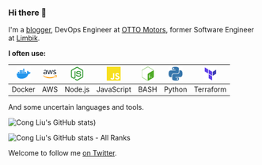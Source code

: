 ### Hi there 👋

I'm a [blogger](https://mrcongliu.com), DevOps Engineer at [OTTO Motors](https://ottomotors.com/), former Software Engineer at [Limbik](https://www.limbik.com/).

**I often use:**  

| <img height="28" src="https://github.com/mrcongliu/mrcongliu/raw/master/assets/img/docker.svg">  | <img height="28" src="https://github.com/mrcongliu/mrcongliu/raw/master/assets/img/aws.svg"> | <img height="28" src="https://github.com/mrcongliu/mrcongliu/raw/master/assets/img/nodedotjs.svg"> | <img height="28" src="https://github.com/mrcongliu/mrcongliu/raw/master/assets/img/javascript.svg"> | <img height="28" src="https://github.com/mrcongliu/mrcongliu/raw/master/assets/img/gnubash.svg"> | <img height="28" src="https://github.com/mrcongliu/mrcongliu/raw/master/assets/img/python.svg"> | <img height="28" src="https://github.com/mrcongliu/mrcongliu/raw/master/assets/img/terraform.svg"> |
| :---------------: | :---------------: | :---------------: | :---------------: | :---------------: | :---------------: | :---------------: |
| Docker  | AWS | Node.js | JavaScript | BASH | Python | Terraform |



And some uncertain languages and tools.

![Cong Liu's GitHub stats](https://github-readme-stats.vercel.app/api?username=mrcongliu&theme=gruvbox&show_icons=true&cache_seconds=7200&hide=prs,issues))

![Cong Liu's GitHub stats - All Ranks](https://github-profile-trophy.vercel.app/?username=mrcongliu&theme=gruvbox&column=7&margin-w=15&margin-h=15&title=AllSuperRank,MultiLanguage,Stars,Commits,Follower,Issues,PullRequest)

Welcome to follow me [on Twitter](https://twitter.com/mrcongliu).

<!--
**mrcongliu/mrcongliu** is a ✨ _special_ ✨ repository because its `README.md` (this file) appears on your GitHub profile.

Here are some ideas to get you started:

- 🔭 I’m currently working on ...
- 🌱 I’m currently learning ...
- 👯 I’m looking to collaborate on ...
- 🤔 I’m looking for help with ...
- 💬 Ask me about ...
- 📫 How to reach me: ...
- 😄 Pronouns: ...
- ⚡ Fun fact: ...
-->

